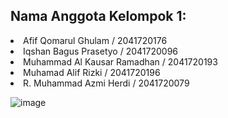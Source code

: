 <h2>Nama Anggota Kelompok 1: </h2>
<li>Afif Qomarul Ghulam / 2041720176</li>
<li>Iqshan Bagus Prasetyo / 2041720096</li>
<li>Muhammad Al Kausar Ramadhan / 2041720193</li>
<li>Muhamad Alif Rizki / 2041720196</li>
<li>R. Muhammad Azmi Herdi / 2041720079</li>

![image](https://user-images.githubusercontent.com/86558365/209627599-f1ffd362-033e-43ac-b10e-d4a2d62e7a91.png)
